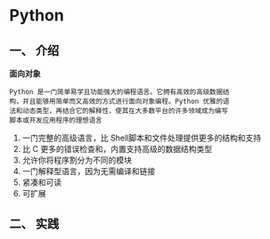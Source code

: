# Python

## 一、 介绍

**面向对象** 

```
Python 是一门简单易学且功能强大的编程语言。它拥有高效的高级数据结
构，并且能够用简单而又高效的方式进行面向对象编程。Python 优雅的语
法和动态类型，再结合它的解释性，使其在大多数平台的许多领域成为编写
脚本或开发应用程序的理想语言
```

1. 一门完整的高级语言，比 Shell脚本和文件处理提供更多的结构和支持
2. 比 C 更多的错误检查和，内置支持高级的数据结构类型
3. 允许你将程序割分为不同的模块
4. 一门解释型语言，因为无需编译和链接
5. 紧凑和可读
6. 可扩展

## 二、 实践

